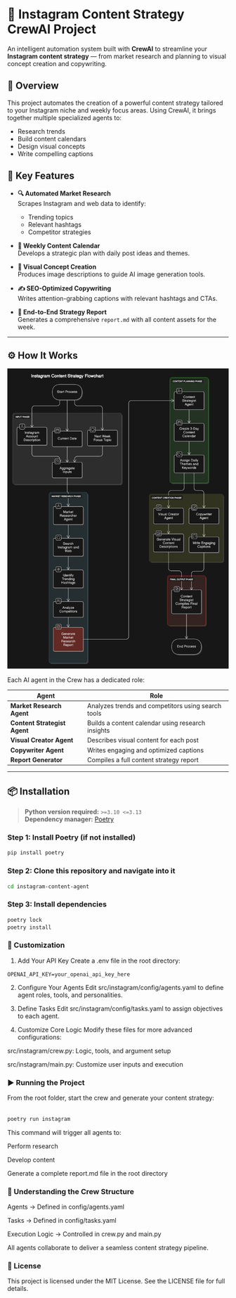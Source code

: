 # 📱 Instagram Content Strategy CrewAI Project

An intelligent automation system built with **CrewAI** to streamline your **Instagram content strategy** — from market research and planning to visual concept creation and copywriting.


## 🧠 Overview

This project automates the creation of a powerful content strategy tailored to your Instagram niche and weekly focus areas. Using CrewAI, it brings together multiple specialized agents to:
- Research trends
- Build content calendars
- Design visual concepts
- Write compelling captions


## 🚀 Key Features

- **🔍 Automated Market Research**  
  Scrapes Instagram and web data to identify:
  - Trending topics
  - Relevant hashtags
  - Competitor strategies

- **📅 Weekly Content Calendar**  
  Develops a strategic plan with daily post ideas and themes.

- **🎨 Visual Concept Creation**  
  Produces image descriptions to guide AI image generation tools.

- **✍️ SEO-Optimized Copywriting**  
  Writes attention-grabbing captions with relevant hashtags and CTAs.

- **📄 End-to-End Strategy Report**  
  Generates a comprehensive `report.md` with all content assets for the week.

---

## ⚙️ How It Works

![Agent Diagram](./docs/Content_agent_flow.png)

Each AI agent in the Crew has a dedicated role:

| Agent | Role |
|-------|------|
| **Market Research Agent** | Analyzes trends and competitors using search tools |
| **Content Strategist Agent** | Builds a content calendar using research insights |
| **Visual Creator Agent** | Describes visual content for each post |
| **Copywriter Agent** | Writes engaging and optimized captions |
| **Report Generator** | Compiles a full content strategy report |

---

## 📦 Installation

> **Python version required:** `>=3.10 <=3.13`  
> **Dependency manager:** [Poetry](https://python-poetry.org/)

### Step 1: Install Poetry (if not installed)
```bash
pip install poetry
```
### Step 2: Clone this repository and navigate into it
```bash
cd instagram-content-agent
```
### Step 3: Install dependencies
```bash
poetry lock
poetry install
```

### 🔧 Customization
1. Add Your API Key
Create a .env file in the root directory:

```env
OPENAI_API_KEY=your_openai_api_key_here
```

2. Configure Your Agents
Edit src/instagram/config/agents.yaml to define agent roles, tools, and personalities.

3. Define Tasks
Edit src/instagram/config/tasks.yaml to assign objectives to each agent.

4. Customize Core Logic
Modify these files for more advanced configurations:

src/instagram/crew.py: Logic, tools, and argument setup

src/instagram/main.py: Customize user inputs and execution

### ▶️ Running the Project
From the root folder, start the crew and generate your content strategy:

```bash

poetry run instagram
```
This command will trigger all agents to:

Perform research

Develop content

Generate a complete report.md file in the root directory

### 🧬 Understanding the Crew Structure
Agents → Defined in config/agents.yaml

Tasks → Defined in config/tasks.yaml

Execution Logic → Controlled in crew.py and main.py

All agents collaborate to deliver a seamless content strategy pipeline.

### 📄 License
This project is licensed under the MIT License.
See the LICENSE file for full details.
